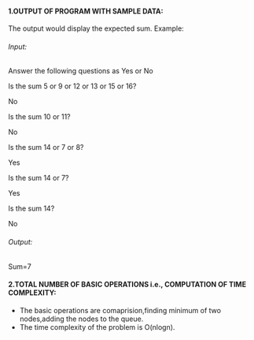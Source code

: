 #### 1.OUTPUT OF PROGRAM WITH SAMPLE DATA:
The output would display the expected sum.
Example:
###### Input:
Answer the following questions as Yes or No

Is the sum 5 or 9 or 12 or 13 or 15 or 16?

No

Is the sum 10 or 11?

No

Is the sum 14 or 7 or 8?

Yes

Is the sum 14 or 7?

Yes

Is the sum 14?

No
###### Output:
Sum=7
	

#### 2.TOTAL NUMBER OF BASIC OPERATIONS i.e., COMPUTATION OF TIME COMPLEXITY:
* The basic operations are comaprision,finding minimum of two nodes,adding the nodes to the queue.
* The time complexity of the problem is O(nlogn).
